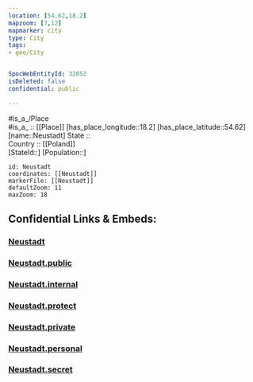 ```yaml
---
location: [54.62,18.2] 
mapzoom: [7,12] 
mapmarker: city 
type: City
tags:
- geo/City


SpocWebEntityId: 32852
isDeleted: false
confidential: public

---
```

#is_a_/Place  
#is_a_ :: [[Place]] 
[has_place_longitude::18.2] 
[has_place_latitude::54.62] 
[name::Neustadt] 
State ::  
Country :: [[Poland]]  
[StateId::] 
[Population::] 



```leaflet
id: Neustadt
coordinates: [[Neustadt]] 
markerFile: [[Neustadt]] 
defaultZoom: 11 
maxZoom: 18
```


## Confidential Links & Embeds: 

### [Neustadt](/_Standards/Earth/Continent/Europe/Europe~East/Poland/Provinces~Poland/Pomeranian/City/Neustadt.md) 

### [Neustadt.public](/_public/Earth/Continent/Europe/Europe~East/Poland/Provinces~Poland/Pomeranian/City/Neustadt.public.md) 

### [Neustadt.internal](/_internal/Earth/Continent/Europe/Europe~East/Poland/Provinces~Poland/Pomeranian/City/Neustadt.internal.md) 

### [Neustadt.protect](/_protect/Earth/Continent/Europe/Europe~East/Poland/Provinces~Poland/Pomeranian/City/Neustadt.protect.md) 

### [Neustadt.private](/_private/Earth/Continent/Europe/Europe~East/Poland/Provinces~Poland/Pomeranian/City/Neustadt.private.md) 

### [Neustadt.personal](/_personal/Earth/Continent/Europe/Europe~East/Poland/Provinces~Poland/Pomeranian/City/Neustadt.personal.md) 

### [Neustadt.secret](/_secret/Earth/Continent/Europe/Europe~East/Poland/Provinces~Poland/Pomeranian/City/Neustadt.secret.md)


